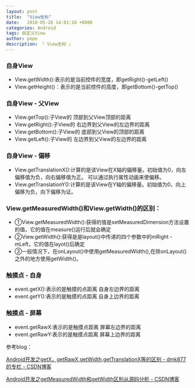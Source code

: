 ```yaml
---
layout: post
title:  "View坐标"
date:   2018-05-26 14:01:10 +0800
categories: Android
tags: 自定义View
author: pepe
description: 『 View坐标 』
---
```


### **自身View**
* View.getWidth():表示的是当前控件的宽度，即getRight()-getLeft()
* View.getHeight()：表示的是当前控件的高度，即getBottom()-getTop()

### **自身View - 父View**
* View.getTop():子View的                   顶部到父View顶部的距离
* View.getRight():子View的                 右边界到父View的左边界的距离
* View.getBottom():子View的                底部到父View的顶部的距离
* View.getLeft():子View的                  左边界到父View的左边界的距离

### **自身View - 偏移**
* View.getTranslationX():计算的是该View在X轴的偏移量。初始值为0，向左偏移值为负，向右偏移值为正。 可以通过执行属性动画来使偏移。
* View.getTranslationY():计算的是该View在Y轴的偏移量。初始值为0，向上偏移为负，向下偏移为证。

### **View.getMeasuredWidth()和View.getWidth()的区别**：
* ①View.getMeasuredWidth():获得的值是setMeasuredDimension方法设置的值，它的值在measure()运行后就会确定
* ②View.getWidth():获得是是layout()中传递的四个参数中的mRight - mLeft，它的值在layot()后确定
* ③一般情况下，在onLayout()中使用getMeasuredWidth(),在除onLayout()之外的地方使用getWidth()。


### **触摸点 - 自身**
* event.getX():表示的是触摸的点距离         自身左边界的距离
* event.getY():表示的是触摸的点距离         自身上边界的距离

### **触摸点 - 屏幕**
* event.getRawX:表示的是触摸点距离          屏幕左边界的距离
* event.getRawY:表示的是触摸点距离          屏幕上边界的距离


参考blog：

[Android开发之getX，getRawX,getWidth,getTranslationX等的区别 - dmk877的专栏 - CSDN博客](http://blog.csdn.net/dmk877/article/details/51550031)

[Android开发之getMeasuredWidth和getWidth区别从源码分析 - CSDN博客](http://blog.csdn.net/dmk877/article/details/49734869)

